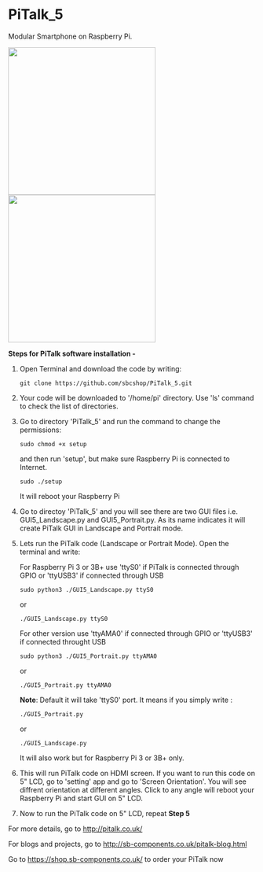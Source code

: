 # PiTalk_5

Modular Smartphone on Raspberry Pi.

<img src="http://sb-components.co.uk/assets/images/portfolio/pitalk.png" width="300"><img src="http://pitalk.co.uk/images/apple-watch.png" width="300">

**Steps for PiTalk software installation -** 

1. Open Terminal and download the code by writing: 
   ```
   git clone https://github.com/sbcshop/PiTalk_5.git
   ```

2. Your code will be downloaded to '/home/pi' directory. Use 'ls' command to check the list of directories.

3. Go to directory 'PiTalk_5' and run the command to change the permissions:
   ```
   sudo chmod +x setup
   ```
   and then run 'setup', but make sure Raspberry Pi is connected to Internet.
   ```
   sudo ./setup
   ```
   It will reboot your Raspberry Pi

4. Go to directoy 'PiTalk_5' and you will see there are two GUI files i.e. GUI5_Landscape.py and GUI5_Portrait.py. As its name indicates    it will create PiTalk GUI in Landscape and Portrait mode.

5. Lets run the PiTalk code (Landscape or Portrait Mode). Open the terminal and write:

   For Raspberry Pi 3 or 3B+ use 'ttyS0' if PiTalk is connected through GPIO or 'ttyUSB3' if connected through USB
   ```
   sudo python3 ./GUI5_Landscape.py ttyS0
   ```
   or
   ```
   ./GUI5_Landscape.py ttyS0
   ```
   For other version use 'ttyAMA0' if connected through GPIO or 'ttyUSB3' if connected throught USB
   ```
   sudo python3 ./GUI5_Portrait.py ttyAMA0
   ```
   or 
   ```
   ./GUI5_Portrait.py ttyAMA0
   ```
   **Note**: Default it will take 'ttyS0' port. It means if you simply write :
   ```
   ./GUI5_Portrait.py
   ```
   or 
   ```
   ./GUI5_Landscape.py
   ```
   It will also work but for Raspberry Pi 3 or 3B+ only.
   
6. This will run PiTalk code on HDMI screen. If you want to run this code on 5" LCD, go to 'setting' app and go to 'Screen Orientation'.
   You will see diffrent orientation at different angles. Click to any angle will reboot your Raspberry Pi and start GUI on 5" LCD.
   
7. Now to run the PiTalk code on 5" LCD, repeat **Step 5** 


For more details, go to http://pitalk.co.uk/

For blogs and projects, go to http://sb-components.co.uk/pitalk-blog.html

Go to https://shop.sb-components.co.uk/ to order your PiTalk now

